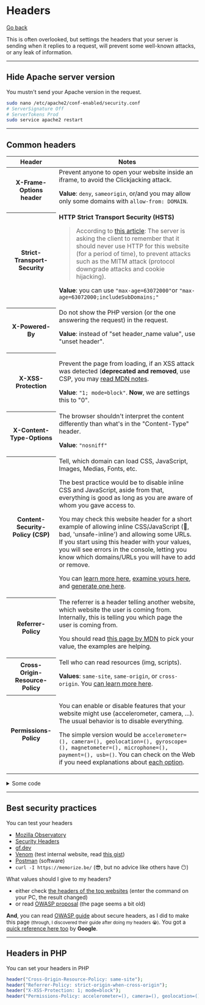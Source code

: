 # Headers

[Go back](../../../_programming/web/_general/_old/general/index.md#security)

This is often overlooked, but settings the headers that your server is sending when it replies to a request, will prevent some well-known attacks, or any leak of information.

<hr class="sl">

## Hide Apache server version

You mustn't send your Apache version in the request.

```bash
sudo nano /etc/apache2/conf-enabled/security.conf
# ServerSignature Off
# ServerTokens Prod
sudo service apache2 restart
```

<hr class="sr">

## Common headers

<table class="table table-bordered table-striped border-dark">
<thead><tr><th>Header</th><th>Notes</th></tr></thead>
<tbody>
<tr>
<th scope="row">X-Frame-Options header</th>
<td>Prevent anyone to open your website inside an iframe, to avoid the Clickjacking attack.

**Value**: `deny`, `sameorigin`, or/and you may allow only some domains with `allow-from: DOMAIN`.
</td>
</tr>
<tr>
<th scope="row">Strict-Transport-Security</th>
<td>
<b>HTTP Strict Transport Security (HSTS)</b>

> According to [this article](https://raymii.org/s/tutorials/HTTP_Strict_Transport_Security_for_Apache_NGINX_and_Lighttpd.html): The server is asking the client to remember that it should never use HTTP for this website (for a period of time), to prevent attacks such as the MITM attack (protocol downgrade attacks and cookie hijacking).

**Value**: you can use `"max-age=63072000"`or `"max-age=63072000;includeSubDomains;"`
</td>
</tr>
<tr>
<th scope="row">X-Powered-By</th>
<td>Do not show the PHP version (or the one answering the request) in the request.

**Value**: instead of "set header_name value", use "unset header".
</td>
</tr>
<tr>
<th scope="row">X-XSS-Protection</th>
<td>

Prevent the page from loading, if an XSS attack was detected (**deprecated and removed**, use CSP, you may [read MDN notes](https://developer.mozilla.org/en-US/docs/Web/HTTP/Headers/X-XSS-Protection).

**Value**: `"1; mode=block"`. **Now**, we are settings this to "0".
</td>
</tr>
<tr>
<th scope="row">X-Content-Type-Options</th>
<td>The browser shouldn't interpret the content differently than what's in the "Content-Type" header.

**Value**: `"nosniff"`
</td>
</tr>
<tr>
<th scope="row">Content-Security-Policy (CSP)</th>
<td>Tell, which domain can load CSS, JavaScript, Images, Medias, Fonts, etc.

The best practice would be to disable inline CSS and JavaScript, aside from that, everything is good as long as you are aware of whom you gave access to.

You may check this website header for a short example of allowing inline CSS/JavaScript (🤮, bad, 'unsafe-inline') and allowing some URLs. If you start using this header with your values, you will see errors in the console, letting you know which domains/URLs you will have to add or remove.

You can [learn more here](https://infosec.mozilla.org/guidelines/web_security#content-security-policy), [examine yours here](https://csp-evaluator.withgoogle.com/?csp=https://duckduckgo.com), and [generate one here](https://addons.mozilla.org/en-US/firefox/addon/laboratory-by-mozilla/).

</td>
</tr>
<tr>
<th scope="row">Referrer-Policy</th>
<td>The referrer is a header telling another website, which website the user is coming from. Internally, this is telling you which page the user is coming from.

You should read [this page by MDN](https://developer.mozilla.org/en-US/docs/Web/HTTP/Headers/Referrer-Policy#examples) to pick your value, the examples are helping.
</td>
</tr>
<tr>
<th scope="row">Cross-Origin-Resource-Policy</th>
<td>Tell who can read resources (img, scripts).

<b>Values</b>: `same-site`, `same-origin`, or `cross-origin`. You [can learn more here](https://resourcepolicy.fyi/).
</td>
</tr>
<tr>
<th scope="row">Permissions-Policy</th>
<td>

You can enable or disable features that your website might use (accelerometer, camera, ...). The usual behavior is to disable everything.

The simple version would be `accelerometer=(), camera=(), geolocation=(), gyroscope=(), magnetometer=(), microphone=(), payment=(), usb=()`. You can check on the Web if you need explanations about [each option](https://developer.mozilla.org/en-US/docs/Web/HTTP/Headers/Feature-Policy#directives).
</td>
</tr>
</tbody>
</table>

<details class="details-e">
<summary>Some code</summary>

```apacheconf
<VirtualHost *:443>
    # ...
    Header always set Strict-Transport-Security "max-age=63072000"
    Header always unset X-Powered-By
    Header always set X-Frame-Options "deny"
    # set to 0
    # Header always set X-XSS-Protection "1; mode=block"
    Header always set X-XSS-Protection "0"
    Header always set X-Content-Type-Options "nosniff"

    # DO NOT FORGET TO SET Content-Security-Policy (CSP)
    # you must adapt this (add the host that your website can use)
    # here is some code, but don't use this code, make yours
    Header always set Content-Security-Policy "default-src 'none';script-src 'self';style-src 'self';img-src 'self' some_domain_here;"

    Header always set Referrer-Policy "strict-origin-when-cross-origin"
    Header always set Cross-Origin-Resource-Policy "same-site"
    Header always set Permissions-Policy "accelerometer=(),autoplay=(),camera=(),display-capture=(),document-domain=(),encrypted-media=(),fullscreen=(),geolocation=(),gyroscope=(),magnetometer=(),microphone=(),midi=(),payment=(),picture-in-picture=(),publickey-credentials-get=(),screen-wake-lock=(),sync-xhr=(self),usb=(),web-share=(),xr-spatial-tracking=()"
</VirtualHost>
```
</details>

<hr class="sl">

## Best security practices

You can test your headers

* [Mozilla Observatory](https://observatory.mozilla.org/)
* [Security Headers](https://securityheaders.com/)
* [gf.dev](https://gf.dev/secure-headers-test)
* [Venom](https://github.com/ovh/venom) (test internal website, read [this gist](https://gist.github.com/righettod/f63548ebd96bed82269dcc3dfea27056#gistcomment-3630811))
* [Postman](https://www.postman.com/) (software)
* `curl -I https://memorize.be/` (😎, but no advice like others have 😶)

What values should I give to my headers?

* either check [the headers of the top websites](https://owasp.org/www-project-secure-headers/#div-top) (enter the command on your PC, the result changed)
* or read [OWASP proposal](https://owasp.org/www-project-secure-headers/#div-bestpractices) (the page seems a bit old)

**And**, you can read [OWASP guide](https://owasp.org/www-project-secure-headers/) about secure headers, as I did to make this page <small>(through, I discovered their guide after doing my headers 😭)</small>. You got a [quick reference here too](https://web.dev/security-headers/) by **Google**.

<hr class="sr">

## Headers in PHP

You can set your headers in PHP

```php
header("Cross-Origin-Resource-Policy: same-site");
header("Referrer-Policy: strict-origin-when-cross-origin");
header("X-XSS-Protection: 1; mode=block");
header("Permissions-Policy: accelerometer=(), camera=(), geolocation=(), gyroscope=(), magnetometer=(), microphone=(), payment=(), usb=()");
```